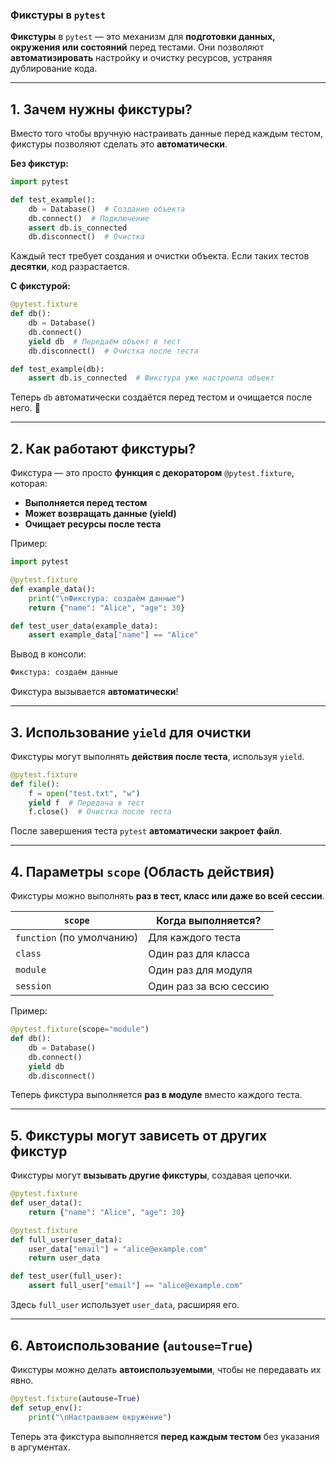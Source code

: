 ### **Фикстуры в `pytest`**

**Фикстуры** в `pytest` — это механизм для **подготовки данных, окружения или состояний** перед тестами. Они позволяют **автоматизировать** настройку и очистку ресурсов, устраняя дублирование кода.

---

## **1. Зачем нужны фикстуры?**

Вместо того чтобы вручную настраивать данные перед каждым тестом, фикстуры позволяют сделать это **автоматически**.

**Без фикстур:**
```python
import pytest

def test_example():
    db = Database()  # Создание объекта
    db.connect()  # Подключение
    assert db.is_connected
    db.disconnect()  # Очистка
```
Каждый тест требует создания и очистки объекта. Если таких тестов **десятки**, код разрастается.

**С фикстурой:**
```python
@pytest.fixture
def db():
    db = Database()
    db.connect()
    yield db  # Передаём объект в тест
    db.disconnect()  # Очистка после теста

def test_example(db):
    assert db.is_connected  # Фикстура уже настроила объект
```
Теперь `db` автоматически создаётся перед тестом и очищается после него. 🎯

---

## **2. Как работают фикстуры?**

Фикстура — это просто **функция с декоратором** `@pytest.fixture`, которая:  
-  **Выполняется перед тестом**  
-  **Может возвращать данные (yield)**  
-  **Очищает ресурсы после теста**

Пример:
```python
import pytest

@pytest.fixture
def example_data():
    print("\nФикстура: создаём данные")
    return {"name": "Alice", "age": 30}

def test_user_data(example_data):
    assert example_data["name"] == "Alice"
```
Вывод в консоли:
```python
Фикстура: создаём данные
```
Фикстура вызывается **автоматически**!

---

## **3. Использование `yield` для очистки**

Фикстуры могут выполнять **действия после теста**, используя `yield`.
```python
@pytest.fixture
def file():
    f = open("test.txt", "w")
    yield f  # Передача в тест
    f.close()  # Очистка после теста
```
После завершения теста `pytest` **автоматически закроет файл**.

---

## **4. Параметры `scope` (Область действия)**

Фикстуры можно выполнять **раз в тест, класс или даже во всей сессии**.

|`scope`|Когда выполняется?|
|---|---|
|`function` (по умолчанию)|Для каждого теста|
|`class`|Один раз для класса|
|`module`|Один раз для модуля|
|`session`|Один раз за всю сессию|

Пример:
```python
@pytest.fixture(scope="module")
def db():
    db = Database()
    db.connect()
    yield db
    db.disconnect()
```
Теперь фикстура выполняется **раз в модуле** вместо каждого теста.

---

## **5. Фикстуры могут зависеть от других фикстур**

Фикстуры могут **вызывать другие фикстуры**, создавая цепочки.
```python
@pytest.fixture
def user_data():
    return {"name": "Alice", "age": 30}

@pytest.fixture
def full_user(user_data):
    user_data["email"] = "alice@example.com"
    return user_data

def test_user(full_user):
    assert full_user["email"] == "alice@example.com"
```
Здесь `full_user` использует `user_data`, расширяя его.

---

## **6. Автоиспользование (`autouse=True`)**

Фикстуры можно делать **автоиспользуемыми**, чтобы не передавать их явно.
```python
@pytest.fixture(autouse=True)
def setup_env():
    print("\nНастраиваем окружение")
```
Теперь эта фикстура выполняется **перед каждым тестом** без указания в аргументах.